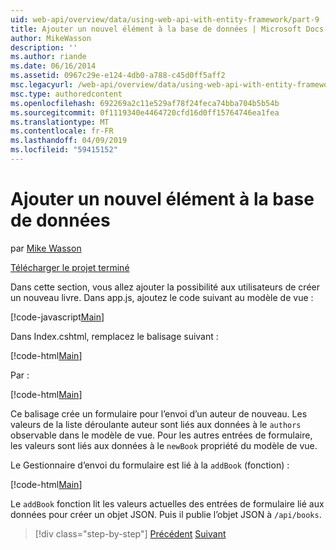 ```yaml
---
uid: web-api/overview/data/using-web-api-with-entity-framework/part-9
title: Ajouter un nouvel élément à la base de données | Microsoft Docs
author: MikeWasson
description: ''
ms.author: riande
ms.date: 06/16/2014
ms.assetid: 0967c29e-e124-4db0-a788-c45d0ff5aff2
msc.legacyurl: /web-api/overview/data/using-web-api-with-entity-framework/part-9
msc.type: authoredcontent
ms.openlocfilehash: 692269a2c11e529af78f24feca74bba704b5b54b
ms.sourcegitcommit: 0f1119340e4464720cfd16d0ff15764746ea1fea
ms.translationtype: MT
ms.contentlocale: fr-FR
ms.lasthandoff: 04/09/2019
ms.locfileid: "59415152"
---
```

# <a name="add-a-new-item-to-the-database"></a>Ajouter un nouvel élément à la base de données

par [Mike Wasson](https://github.com/MikeWasson)

[Télécharger le projet terminé](https://github.com/MikeWasson/BookService)

Dans cette section, vous allez ajouter la possibilité aux utilisateurs de créer un nouveau livre. Dans app.js, ajoutez le code suivant au modèle de vue :

[!code-javascript[Main](part-9/samples/sample1.js)]

Dans Index.cshtml, remplacez le balisage suivant :

[!code-html[Main](part-9/samples/sample2.html)]

Par :

[!code-html[Main](part-9/samples/sample3.html)]

Ce balisage crée un formulaire pour l’envoi d’un auteur de nouveau. Les valeurs de la liste déroulante auteur sont liés aux données à le `authors` observable dans le modèle de vue. Pour les autres entrées de formulaire, les valeurs sont liés aux données à le `newBook` propriété du modèle de vue.

Le Gestionnaire d’envoi du formulaire est lié à la `addBook` (fonction) :

[!code-html[Main](part-9/samples/sample4.html)]

Le `addBook` fonction lit les valeurs actuelles des entrées de formulaire lié aux données pour créer un objet JSON. Puis il publie l’objet JSON à `/api/books`.

> [!div class="step-by-step"]
> [Précédent](part-8.md)
> [Suivant](part-10.md)
